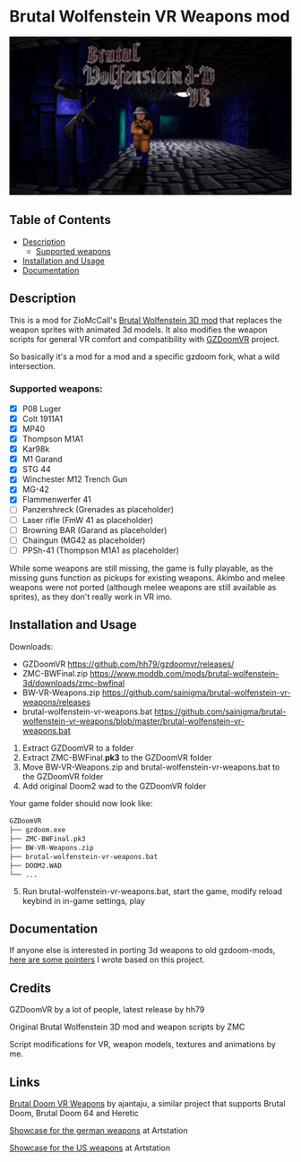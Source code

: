 # Brutal Wolfenstein VR Weapons mod

![GitHub Logo](/docs/titlecard.png)

## Table of Contents

- [Description](#description)
  - [Supported weapons](#supported-weapons)
- [Installation and Usage](#installation-and-usage)
- [Documentation](#documentation)

## Description

This is a mod for ZioMcCall's [Brutal Wolfenstein 3D mod](https://forum.zdoom.org/viewtopic.php?f=19&t=48035) that replaces the weapon sprites with animated 3d models. It also modifies the weapon scripts for general VR comfort and compatibility with [GZDoomVR](https://github.com/hh79/gzdoomvr) project.

So basically it's a mod for a mod and a specific gzdoom fork, what a wild intersection.

### Supported weapons:

 - [x] P08 Luger
 - [x] Colt 1911A1
 - [x] MP40
 - [x] Thompson M1A1
 - [x] Kar98k
 - [x] M1 Garand
 - [x] STG 44
 - [x] Winchester M12 Trench Gun
 - [x] MG-42
 - [x] Flammenwerfer 41
 - [ ] Panzershreck (Grenades as placeholder)
 - [ ] Laser rifle (FmW 41 as placeholder)
 - [ ] Browning BAR (Garand as placeholder)
 - [ ] Chaingun (MG42 as placeholder)
 - [ ] PPSh-41 (Thompson M1A1 as placeholder)

While some weapons are still missing, the game is fully playable, as the missing guns function as pickups for existing weapons. Akimbo and melee weapons were not ported (although melee weapons are still available as sprites), as they don't really work in VR imo.

## Installation and Usage

  Downloads:
  - GZDoomVR https://github.com/hh79/gzdoomvr/releases/
  - ZMC-BWFinal.zip https://www.moddb.com/mods/brutal-wolfenstein-3d/downloads/zmc-bwfinal
  - BW-VR-Weapons.zip https://github.com/sainigma/brutal-wolfenstein-vr-weapons/releases
  - brutal-wolfenstein-vr-weapons.bat https://github.com/sainigma/brutal-wolfenstein-vr-weapons/blob/master/brutal-wolfenstein-vr-weapons.bat

  1. Extract GZDoomVR to a folder
  2. Extract ZMC-BWFinal.**pk3** to the GZDoomVR folder
  3. Move BW-VR-Weapons.zip and brutal-wolfenstein-vr-weapons.bat to the GZDoomVR folder
  4. Add original Doom2 wad to the GZDoomVR folder

  Your game folder should now look like:

    GZDoomVR
    ├── gzdoom.exe
    ├── ZMC-BWFinal.pk3
    ├── BW-VR-Weapons.zip
    ├── brutal-wolfenstein-vr-weapons.bat
    ├── DOOM2.WAD
    └── ...

  5. Run brutal-wolfenstein-vr-weapons.bat, start the game, modify reload keybind in in-game settings, play

## Documentation

If anyone else is interested in porting 3d weapons to old gzdoom-mods, [here are some pointers](./docs/tutorial.md) I wrote based on this project.

## Credits

GZDoomVR by a lot of people, latest release by hh79

Original Brutal Wolfenstein 3D mod and weapon scripts by ZMC

Script modifications for VR, weapon models, textures and animations by me.

## Links

[Brutal Doom VR Weapons](https://github.com/ajantaju/br_vr) by ajantaju, a similar project that supports Brutal Doom, Brutal Doom 64 and Heretic

[Showcase for the german weapons]() at Artstation

[Showcase for the US weapons]() at Artstation